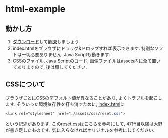 # html-example

## 動かし方

1. [ダウンロード](https://github.com/ohno/HTML-example/archive/refs/heads/main.zip)して[解凍](https://zenn.dev/ohno/articles/b99a783890171c)しましょう. 
2. index.htmlをブラウザにドラッグ&ドロップすれば表示できます. 特別なソフトは一切必要ありません. Java Scriptも動きます.
3. CSSのファイル, Java Scriptのコード, 画像ファイルはassets内に全て置いてありますので, 後は察してください.

## CSSについて

ブラウザごとにCSSのデフォルト値が異なることがあり, よくトラブルを起こします. そういった環境依存性を打ち消すために, [index.html](https://github.com/ohno/HTML-example/blob/main/index.html)に

```css
<link rel="stylesheet" href="./assets/css/reset.css">
```

という記述があります. この[reset.css](https://github.com/ohno/HTML-example/blob/main/assets/css/reset.css)は[こちら](http://meyerweb.com/eric/tools/css/reset/)を参考にして, 47行目以降は大野が書き足したものです. 気に入らなければオリジナルを参考にしてください. 
